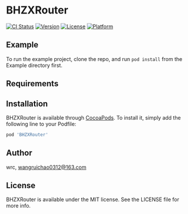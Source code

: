 # BHZXRouter

[![CI Status](https://img.shields.io/travis/wrc/BHZXRouter.svg?style=flat)](https://travis-ci.org/wrc/BHZXRouter)
[![Version](https://img.shields.io/cocoapods/v/BHZXRouter.svg?style=flat)](https://cocoapods.org/pods/BHZXRouter)
[![License](https://img.shields.io/cocoapods/l/BHZXRouter.svg?style=flat)](https://cocoapods.org/pods/BHZXRouter)
[![Platform](https://img.shields.io/cocoapods/p/BHZXRouter.svg?style=flat)](https://cocoapods.org/pods/BHZXRouter)

## Example

To run the example project, clone the repo, and run `pod install` from the Example directory first.

## Requirements

## Installation

BHZXRouter is available through [CocoaPods](https://cocoapods.org). To install
it, simply add the following line to your Podfile:

```ruby
pod 'BHZXRouter'
```

## Author

wrc, wangruichao0312@163.com

## License

BHZXRouter is available under the MIT license. See the LICENSE file for more info.
